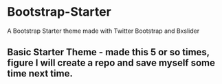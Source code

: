 Bootstrap-Starter
=================

A Bootstrap Starter theme made with Twitter Bootstrap and Bxslider

## Basic Starter Theme - made this 5 or so times, figure I will create a repo and save myself some time next time.
